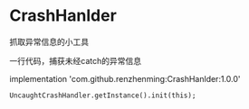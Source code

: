 # CrashHanlder
抓取异常信息的小工具

一行代码，捕获未经catch的异常信息

implementation 'com.github.renzhenming:CrashHanlder:1.0.0'

```
UncaughtCrashHandler.getInstance().init(this);
```
